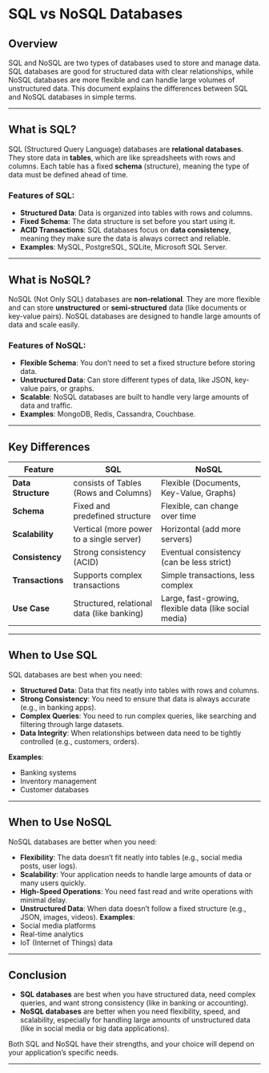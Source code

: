 
# SQL vs NoSQL Databases

## Overview
SQL and NoSQL are two types of databases used to store and manage data. SQL databases are good for structured data with clear relationships, while NoSQL databases are more flexible and can handle large volumes of unstructured data. This document explains the differences between SQL and NoSQL databases in simple terms.

---
## What is SQL?
SQL (Structured Query Language) databases are **relational databases**. They store data in **tables**, which are like spreadsheets with rows and columns. Each table has a fixed **schema** (structure), meaning the type of data must be defined ahead of time.
### Features of SQL:
- **Structured Data**: Data is organized into tables with rows and columns.
- **Fixed Schema**: The data structure is set before you start using it.
- **ACID Transactions**: SQL databases focus on **data consistency**, meaning they make sure the data is always correct and reliable.
- **Examples**: MySQL, PostgreSQL, SQLite, Microsoft SQL Server.

---

## What is NoSQL?
NoSQL (Not Only SQL) databases are **non-relational**. They are more flexible and can store **unstructured** or **semi-structured** data (like documents or key-value pairs). NoSQL databases are designed to handle large amounts of data and scale easily.
### Features of NoSQL:
- **Flexible Schema**: You don’t need to set a fixed structure before storing data.
- **Unstructured Data**: Can store different types of data, like JSON, key-value pairs, or graphs.
- **Scalable**: NoSQL databases are built to handle very large amounts of data and traffic.
- **Examples**: MongoDB, Redis, Cassandra, Couchbase.

---

## Key Differences
| Feature               | SQL                             | NoSQL                        |
|-----------------------|---------------------------------|------------------------------|
| **Data Structure**     | consists of Tables (Rows and Columns)       | Flexible (Documents, Key-Value, Graphs) |
| **Schema**             | Fixed and predefined structure           | Flexible, can change over time |
| **Scalability**        | Vertical (more power to a single server) | Horizontal (add more servers) |
| **Consistency**        | Strong consistency (ACID)       | Eventual consistency (can be less strict) |
| **Transactions**       | Supports complex transactions   | Simple transactions, less complex |
| **Use Case**           | Structured, relational data (like banking) | Large, fast-growing, flexible data (like social media) |

---

## When to Use SQL
SQL databases are best when you need:
- **Structured Data**: Data that fits neatly into tables with rows and columns.
- **Strong Consistency**: You need to ensure that data is always accurate (e.g., in banking apps).
- **Complex Queries**: You need to run complex queries, like searching and filtering through large datasets.
- **Data Integrity**: When relationships between data need to be tightly controlled (e.g., customers, orders).

**Examples**: 
- Banking systems
- Inventory management
- Customer databases

---

## When to Use NoSQL
NoSQL databases are better when you need:
- **Flexibility**: The data doesn’t fit neatly into tables (e.g., social media posts, user logs).
- **Scalability**: Your application needs to handle large amounts of data or many users quickly.
- **High-Speed Operations**: You need fast read and write operations with minimal delay.
- **Unstructured Data**: When data doesn’t follow a fixed structure (e.g., JSON, images, videos).
**Examples**: 
- Social media platforms
- Real-time analytics
- IoT (Internet of Things) data

---

## Conclusion

- **SQL databases** are best when you have structured data, need complex queries, and want strong consistency (like in banking or accounting).
- **NoSQL databases** are better when you need flexibility, speed, and scalability, especially for handling large amounts of unstructured data (like in social media or big data applications).




Both SQL and NoSQL have their strengths, and your choice will depend on your application’s specific needs.

---